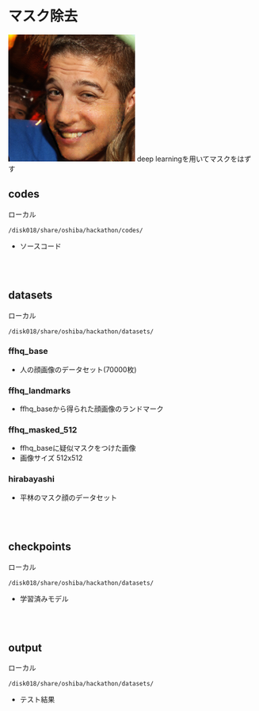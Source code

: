 # マスク除去
![生成例](https://github.com/junkhp/mask_remove/blob/main/images/sample.png)
deep learningを用いてマスクをはずす

## codes
ローカル
```
/disk018/share/oshiba/hackathon/codes/
```
- ソースコード
<br>
<br>

## datasets
ローカル
```
/disk018/share/oshiba/hackathon/datasets/
```
### ffhq_base
- 人の顔画像のデータセット(70000枚)
### ffhq_landmarks
- ffhq_baseから得られた顔画像のランドマーク
### ffhq_masked_512
- ffhq_baseに疑似マスクをつけた画像
- 画像サイズ 512x512
### hirabayashi
- 平林のマスク顔のデータセット

<br>
<br>

## checkpoints
ローカル
```
/disk018/share/oshiba/hackathon/datasets/
```
- 学習済みモデル
<br>
<br>

## output
ローカル
```
/disk018/share/oshiba/hackathon/datasets/
```
- テスト結果